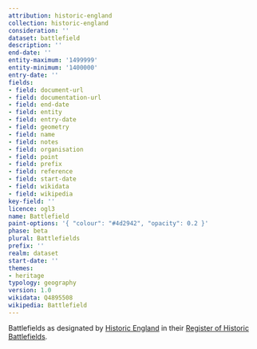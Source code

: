 ```yaml
---
attribution: historic-england
collection: historic-england
consideration: ''
dataset: battlefield
description: ''
end-date: ''
entity-maximum: '1499999'
entity-minimum: '1400000'
entry-date: ''
fields:
- field: document-url
- field: documentation-url
- field: end-date
- field: entity
- field: entry-date
- field: geometry
- field: name
- field: notes
- field: organisation
- field: point
- field: prefix
- field: reference
- field: start-date
- field: wikidata
- field: wikipedia
key-field: ''
licence: ogl3
name: Battlefield
paint-options: '{ "colour": "#4d2942", "opacity": 0.2 }'
phase: beta
plural: Battlefields
prefix: ''
realm: dataset
start-date: ''
themes:
- heritage
typology: geography
version: 1.0
wikidata: Q4895508
wikipedia: Battlefield
---
```


Battlefields as designated by [Historic England](https://historicengland.org.uk) in their [Register of Historic Battlefields](https://historicengland.org.uk/listing/what-is-designation/registered-battlefields/).